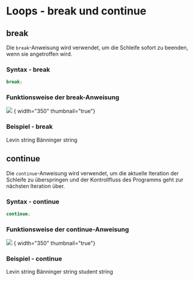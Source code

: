 # Loops - break und continue

<show-structure depth="2" />

## break

Die `break`-Anweisung wird verwendet, um die Schleife sofort zu beenden, wenn sie angetroffen wird.

### Syntax - break

````Javascript
break;
````

### Funktionsweise der break-Anweisung

![](break.png) { width="350" thumbnail="true"}

### Beispiel - break

<tabs>
    <tab title="JavaScript">
        <code-block lang="javascript" src="break.js" />
    </tab>
    <tab title="Output">
        <code-block lang="bash">
            Levin string
            Bänninger string
        </code-block>
    </tab>
</tabs>

## continue

Die `continue`-Anweisung wird verwendet, um die aktuelle Iteration der Schleife zu überspringen und der Kontrollfluss des Programms geht zur nächsten
Iteration über.

### Syntax - continue

````Javascript
continue;
````

### Funktionsweise der continue-Anweisung

![](continue.png) { width="350" thumbnail="true"}

### Beispiel - continue

<tabs>
    <tab title="JavaScript">
        <code-block lang="javascript" src="continue.js" />
    </tab>
    <tab title="Output">
        <code-block lang="bash">
            Levin string
            Bänninger string
            student string
        </code-block>
    </tab>
</tabs>
